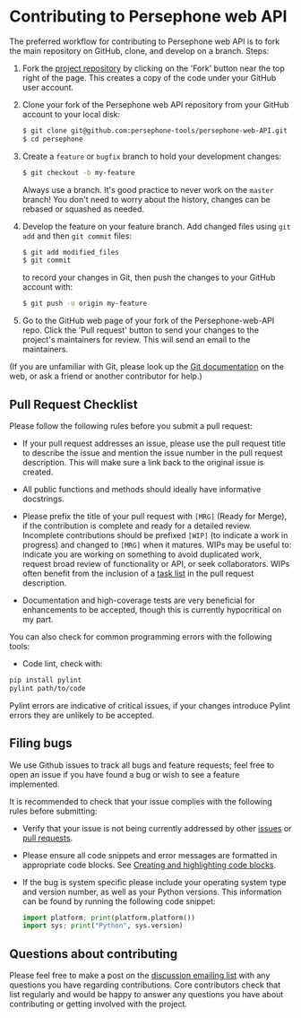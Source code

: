 
Contributing to Persephone web API
==================================

The preferred workflow for contributing to Persephone web API is to fork the
main repository on GitHub, clone, and develop on a branch. Steps:

1. Fork the [project repository](https://github.com/persephone-tools/persephone-web-API)
   by clicking on the 'Fork' button near the top right of the page. This creates
   a copy of the code under your GitHub user account.

2. Clone your fork of the Persephone web API repository from your GitHub account to your local disk:

   ```bash
   $ git clone git@github.com:persephone-tools/persephone-web-API.git
   $ cd persephone
   ```

3. Create a ``feature`` or ``bugfix`` branch to hold your development changes:

   ```bash
   $ git checkout -b my-feature
   ```

   Always use a branch. It's good practice to never work on the ``master`` branch!
   You don't need to worry about the history, changes can be rebased or squashed as needed.

4. Develop the feature on your feature branch. Add changed files using ``git add`` and then ``git commit`` files:

   ```bash
   $ git add modified_files
   $ git commit
   ```

   to record your changes in Git, then push the changes to your GitHub account with:

   ```bash
   $ git push -u origin my-feature
   ```

5. Go to the GitHub web page of your fork of the Persephone-web-API repo. Click the
  'Pull request' button to send your changes to the project's maintainers for
  review. This will send an email to the maintainers.

(If you are unfamiliar with Git, please look up the
[Git documentation](https://git-scm.com/documentation) on the web, or ask a friend or another contributor for help.)

Pull Request Checklist
----------------------

Please follow the following rules before you submit a pull request:

- If your pull request addresses an issue, please use the pull request title
  to describe the issue and mention the issue number in the pull request description.
  This will make sure a link back to the original issue is created.

- All public functions and methods should ideally have informative docstrings.

- Please prefix the title of your pull request with `[MRG]` (Ready for
  Merge), if the contribution is complete and ready for a detailed review.
  Incomplete contributions should be prefixed `[WIP]` (to indicate a work
  in progress) and changed to `[MRG]` when it matures. WIPs may be useful
  to: indicate you are working on something to avoid duplicated work,
  request broad review of functionality or API, or seek collaborators.
  WIPs often benefit from the inclusion of a
  [task list](https://github.com/blog/1375-task-lists-in-gfm-issues-pulls-comments)
  in the pull request description.

- Documentation and high-coverage tests are very beneficial for enhancements to be accepted, though this is currently hypocritical on my part.

You can also check for common programming errors with the following tools:

- Code lint, check with:

```bash
pip install pylint
pylint path/to/code
```

Pylint errors are indicative of critical issues, if your changes introduce Pylint errors they are unlikely to be accepted.

Filing bugs
-----------

We use Github issues to track all bugs and feature requests; feel free to
open an issue if you have found a bug or wish to see a feature implemented.

It is recommended to check that your issue complies with the
following rules before submitting:

- Verify that your issue is not being currently addressed by other
  [issues](https://github.com/persephone-tools/persephone-web-API/issues?q=)
  or [pull requests](https://github.com/persephone-tools/persephone-web-API/pulls?q=).

- Please ensure all code snippets and error messages are formatted in
  appropriate code blocks.
  See [Creating and highlighting code blocks](https://help.github.com/articles/creating-and-highlighting-code-blocks).

- If the bug is system specific please include your operating system type and version number,
  as well as your Python versions. This information can be found by running the following code snippet:

  ```python
  import platform; print(platform.platform())
  import sys; print("Python", sys.version)
  ```

Questions about contributing
----------------------------

Please feel free to make a post on the [discussion emailing list](https://lists.persephone-asr.org/postorius/lists/discuss.lists.persephone-asr.org/) 
with any questions you have regarding contributions. Core contributors check that list regularly and would be happy to answer any questions you have about contributing or getting involved with the project.